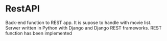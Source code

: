 # RestAPI
Back-end function to REST app. It is supose to handle with movie list.
Serwer written in Python with Django and Django REST frameworks. REST function has been implemented
